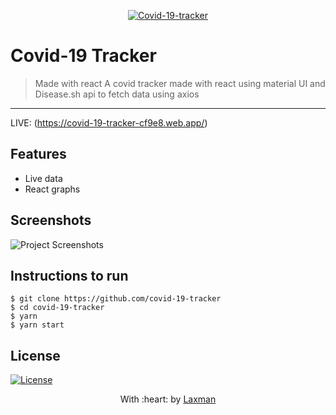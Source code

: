 
<p align="center"><a href="" target="_blank"><img src="https://peacechild.org/wp-content/uploads/covid-19-coronavirus-logo.jpg" title="Covid-19-tracker" alt="Covid-19-tracker"></a>
</p>




# Covid-19 Tracker

> <Subtitle>
 > Made with react 
> A  covid tracker made with react using material UI and Disease.sh api to fetch data using axios

---

 
  
  LIVE: (https://covid-19-tracker-cf9e8.web.app/)

## Features
- Live data 
- React graphs

## Screenshots
<img src="https://user-images.githubusercontent.com/56950807/103625742-6af81f80-4f61-11eb-891d-13c2c923af66.png" alt="Project Screenshots">

## Instructions to run
```
$ git clone https://github.com/covid-19-tracker
$ cd covid-19-tracker
$ yarn
$ yarn start
```



## License
[![License](http://img.shields.io/:license-mit-blue.svg?style=flat-square)](http://badges.mit-license.org)

<p align="center">
	With :heart: by <a href="https://github.com/laxman159" target="_blank">Laxman</a>
</p>
